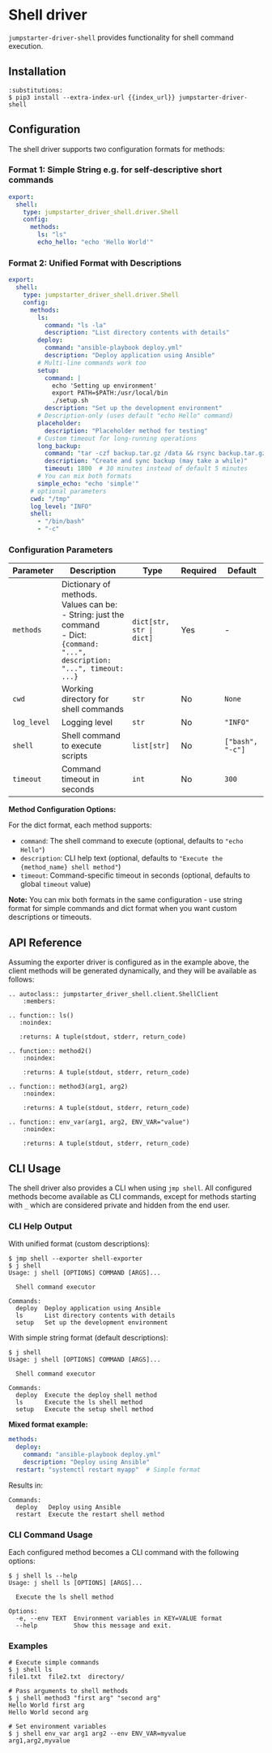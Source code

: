 # Shell driver

`jumpstarter-driver-shell` provides functionality for shell command execution.

## Installation

```{code-block} console
:substitutions:
$ pip3 install --extra-index-url {{index_url}} jumpstarter-driver-shell
```

## Configuration

The shell driver supports two configuration formats for methods:

### Format 1: Simple String e.g. for self-descriptive short commands

```yaml
export:
  shell:
    type: jumpstarter_driver_shell.driver.Shell
    config:
      methods:
        ls: "ls"
        echo_hello: "echo 'Hello World'"
```

### Format 2: Unified Format with Descriptions

```yaml
export:
  shell:
    type: jumpstarter_driver_shell.driver.Shell
    config:
      methods:
        ls:
          command: "ls -la"
          description: "List directory contents with details"
        deploy:
          command: "ansible-playbook deploy.yml"
          description: "Deploy application using Ansible"
        # Multi-line commands work too
        setup:
          command: |
            echo 'Setting up environment'
            export PATH=$PATH:/usr/local/bin
            ./setup.sh
          description: "Set up the development environment"
        # Description-only (uses default "echo Hello" command)
        placeholder:
          description: "Placeholder method for testing"
        # Custom timeout for long-running operations
        long_backup:
          command: "tar -czf backup.tar.gz /data && rsync backup.tar.gz remote:/backups/"
          description: "Create and sync backup (may take a while)"
          timeout: 1800  # 30 minutes instead of default 5 minutes
        # You can mix both formats
        simple_echo: "echo 'simple'"
      # optional parameters
      cwd: "/tmp"
      log_level: "INFO"
      shell:
        - "/bin/bash"
        - "-c"
```

### Configuration Parameters

| Parameter | Description | Type | Required | Default |
|-----------|-------------|------|----------|---------|
| `methods` | Dictionary of methods. Values can be:<br/>- String: just the command<br/>- Dict: `{command: "...", description: "...", timeout: ...}` | `dict[str, str \| dict]` | Yes | - |
| `cwd` | Working directory for shell commands | `str` | No | `None` |
| `log_level` | Logging level | `str` | No | `"INFO"` |
| `shell` | Shell command to execute scripts | `list[str]` | No | `["bash", "-c"]` |
| `timeout` | Command timeout in seconds | `int` | No | `300` |

**Method Configuration Options:**

For the dict format, each method supports:
- `command`: The shell command to execute (optional, defaults to `"echo Hello"`)
- `description`: CLI help text (optional, defaults to `"Execute the {method_name} shell method"`)
- `timeout`: Command-specific timeout in seconds (optional, defaults to global `timeout` value)

**Note:** You can mix both formats in the same configuration - use string format for simple commands and dict format when you want custom descriptions or timeouts.

## API Reference

Assuming the exporter driver is configured as in the example above, the client
methods will be generated dynamically, and they will be available as follows:

```{eval-rst}
.. autoclass:: jumpstarter_driver_shell.client.ShellClient
    :members:

.. function:: ls()
   :noindex:

   :returns: A tuple(stdout, stderr, return_code)

.. function:: method2()
    :noindex:

    :returns: A tuple(stdout, stderr, return_code)

.. function:: method3(arg1, arg2)
    :noindex:

    :returns: A tuple(stdout, stderr, return_code)

.. function:: env_var(arg1, arg2, ENV_VAR="value")
    :noindex:

    :returns: A tuple(stdout, stderr, return_code)
```

## CLI Usage

The shell driver also provides a CLI when using `jmp shell`. All configured methods become available as CLI commands, except for methods starting with `_` which are considered private and hidden from the end user.

### CLI Help Output

With unified format (custom descriptions):

```console
$ jmp shell --exporter shell-exporter
$ j shell
Usage: j shell [OPTIONS] COMMAND [ARGS]...

  Shell command executor

Commands:
  deploy  Deploy application using Ansible
  ls      List directory contents with details
  setup   Set up the development environment
```

With simple string format (default descriptions):

```console
$ j shell
Usage: j shell [OPTIONS] COMMAND [ARGS]...

  Shell command executor

Commands:
  deploy  Execute the deploy shell method
  ls      Execute the ls shell method
  setup   Execute the setup shell method
```

**Mixed format example:**

```yaml
methods:
  deploy:
    command: "ansible-playbook deploy.yml"
    description: "Deploy using Ansible"
  restart: "systemctl restart myapp"  # Simple format
```

Results in:
```console
Commands:
  deploy   Deploy using Ansible
  restart  Execute the restart shell method
```

### CLI Command Usage

Each configured method becomes a CLI command with the following options:

```console
$ j shell ls --help
Usage: j shell ls [OPTIONS] [ARGS]...

  Execute the ls shell method

Options:
  -e, --env TEXT  Environment variables in KEY=VALUE format
  --help          Show this message and exit.
```

### Examples

```console
# Execute simple commands
$ j shell ls
file1.txt  file2.txt  directory/

# Pass arguments to shell methods
$ j shell method3 "first arg" "second arg"
Hello World first arg
Hello World second arg

# Set environment variables
$ j shell env_var arg1 arg2 --env ENV_VAR=myvalue
arg1,arg2,myvalue
```
